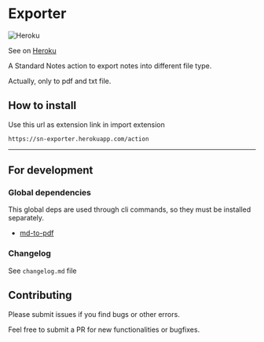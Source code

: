 # Exporter

![Heroku](https://heroku-badge.herokuapp.com/?app=sn-exporter)

See on [Heroku](http://sn-exporter.herokuapp.com/)

A Standard Notes action to export notes into different file type.

Actually, only to pdf and txt file.

## How to install

Use this url as extension link in import extension

```
https://sn-exporter.herokuapp.com/action
```

---

## For development

### Global dependencies

This global deps are used through cli commands, so they must be installed separately.

- [md-to-pdf](https://github.com/simonhaenisch/md-to-pdf)

### Changelog

See `changelog.md` file

## Contributing

Please submit issues if you find bugs or other errors.

Feel free to submit a PR for new functionalities or bugfixes.
